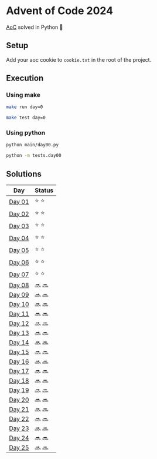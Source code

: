 # Advent of Code 2024
[AoC](https://adventofcode.com/2024) solved in Python :snake:

## Setup
Add your aoc cookie to `cookie.txt` in the root of the project.  

## Execution
### Using make
```sh
make run day=0
```

```sh
make test day=0
```

### Using python
```sh
python main/day00.py
```

```sh
python -m tests.day00 
```

## Solutions
| Day | Status |
| --- | ------ |
| [Day 01](https://github.com/Accieo/aoc-2024/blob/main/main/day01.py) | :star: :star: |
| [Day 02](https://github.com/Accieo/aoc-2024/blob/main/main/day02.py) | :star: :star: |
| [Day 03](https://github.com/Accieo/aoc-2024/blob/main/main/day03.py) | :star: :star: |
| [Day 04](https://github.com/Accieo/aoc-2024/blob/main/main/day04.py) | :star: :star: |
| [Day 05](https://github.com/Accieo/aoc-2024/blob/main/main/day05.py) | :star: :star: |
| [Day 06](https://github.com/Accieo/aoc-2024/blob/main/main/day06.py) | :star: :star: |
| [Day 07](https://github.com/Accieo/aoc-2024/blob/main/main/day07.py) | :star: :star: |
| [Day 08](https://github.com/Accieo/aoc-2024/blob/main/main/day08.py) | :soon: :soon: |
| [Day 09](https://github.com/Accieo/aoc-2024/blob/main/main/day09.py) | :soon: :soon: |
| [Day 10](https://github.com/Accieo/aoc-2024/blob/main/main/day10.py) | :soon: :soon: |
| [Day 11](https://github.com/Accieo/aoc-2024/blob/main/main/day11.py) | :soon: :soon: |
| [Day 12](https://github.com/Accieo/aoc-2024/blob/main/main/day12.py) | :soon: :soon: |
| [Day 13](https://github.com/Accieo/aoc-2024/blob/main/main/day13.py) | :soon: :soon: |
| [Day 14](https://github.com/Accieo/aoc-2024/blob/main/main/day14.py) | :soon: :soon: |
| [Day 15](https://github.com/Accieo/aoc-2024/blob/main/main/day15.py) | :soon: :soon: |
| [Day 16](https://github.com/Accieo/aoc-2024/blob/main/main/day16.py) | :soon: :soon: |
| [Day 17](https://github.com/Accieo/aoc-2024/blob/main/main/day17.py) | :soon: :soon: |
| [Day 18](https://github.com/Accieo/aoc-2024/blob/main/main/day18.py) | :soon: :soon: |
| [Day 19](https://github.com/Accieo/aoc-2024/blob/main/main/day19.py) | :soon: :soon: |
| [Day 20](https://github.com/Accieo/aoc-2024/blob/main/main/day20.py) | :soon: :soon: |
| [Day 21](https://github.com/Accieo/aoc-2024/blob/main/main/day21.py) | :soon: :soon: |
| [Day 22](https://github.com/Accieo/aoc-2024/blob/main/main/day22.py) | :soon: :soon: |
| [Day 23](https://github.com/Accieo/aoc-2024/blob/main/main/day23.py) | :soon: :soon: |
| [Day 24](https://github.com/Accieo/aoc-2024/blob/main/main/day24.py) | :soon: :soon: |
| [Day 25](https://github.com/Accieo/aoc-2024/blob/main/main/day25.py) | :soon: :soon: |
